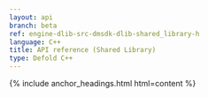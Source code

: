 ```yaml
---
layout: api
branch: beta
ref: engine-dlib-src-dmsdk-dlib-shared_library-h
language: C++
title: API reference (Shared Library)
type: Defold C++
---
```

{% include anchor_headings.html html=content %}